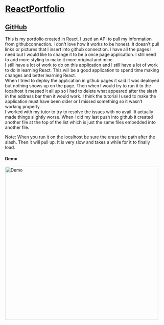 # [ReactPortfolio](https://dylandewey.github.io/ReactPortfolio/)
## [GitHub](https://github.com/dylandewey/ReactPortfolio.git)
This is my portfolio created in React.  I used an API to pull my information from githubconnection.  I don't love how it works to be honest.  It doesn't pull links or pictures that I insert into github connection.  I have all the pages I need but I would like to change it to be a once page application.  I still need to add more styling to make it more original and mine.  
I still have a lot of work to do on this application and I still have a lot of work to do in learning React.  This will be a good application to spend time making changes and better learning React.  
When I tried to deploy the application in github pages it said it was deployed but nothing shows up on the page.  Then when I would try to run it to the localhost it messed it all up so I had to delete what appeared after the slash in the address bar then it would work.  I think the tutorial I used to make the application must have been older or I missed something so it wasn't working properly.  
I worked with my tutor to try to resolve the issues with no avail.  It actually made things slightly worse.  When I did my last push into github it created another file at the top of the list which is just the same files embedded into another file.  

Note: When you run it on the localhost be sure the erase the path after the slash.  Then it will pull up.  It is very slow and takes a while for it to finally load.  

#### Demo
<img alt="Demo" src="/UofUBootcamp/Homework/ReactPortfolio/
" width="500">

